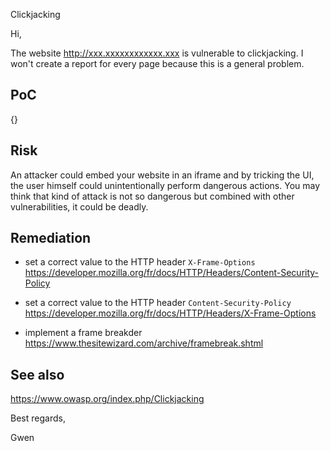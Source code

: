 Clickjacking



Hi,

The website http://xxx.xxxxxxxxxxxx.xxx is vulnerable to clickjacking. I won't create a report for every page because this is a general problem.


## PoC

{}


## Risk

An attacker could embed your website in an iframe and by tricking the UI, the user himself could unintentionally perform dangerous actions.
You may think that kind of attack is not so dangerous but combined with other vulnerabilities, it could be deadly.


## Remediation

- set a correct value to the HTTP header `X-Frame-Options`
https://developer.mozilla.org/fr/docs/HTTP/Headers/Content-Security-Policy

- set a correct value to the HTTP header `Content-Security-Policy`
https://developer.mozilla.org/fr/docs/HTTP/Headers/X-Frame-Options

- implement a frame breakder
https://www.thesitewizard.com/archive/framebreak.shtml


## See also

https://www.owasp.org/index.php/Clickjacking




Best regards,

Gwen

